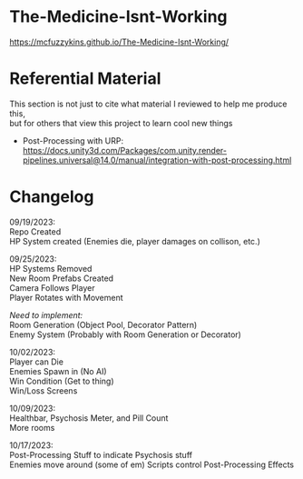 # The-Medicine-Isnt-Working  
https://mcfuzzykins.github.io/The-Medicine-Isnt-Working/  

# Referential Material  
This section is not just to cite what material I reviewed to help me produce this,  
but for others that view this project to learn cool new things  
- Post-Processing with URP: https://docs.unity3d.com/Packages/com.unity.render-pipelines.universal@14.0/manual/integration-with-post-processing.html  

# Changelog  
09/19/2023:  
Repo Created  
HP System created (Enemies die, player damages on collison, etc.)  
  
09/25/2023:  
HP Systems Removed  
New Room Prefabs Created  
Camera Follows Player  
Player Rotates with Movement  
  
*Need to implement:*  
Room Generation (Object Pool, Decorator Pattern)  
Enemy System (Probably with Room Generation or Decorator)  
  
10/02/2023:  
Player can Die  
Enemies Spawn in (No AI)  
Win Condition (Get to thing)  
Win/Loss Screens  

10/09/2023:  
Healthbar, Psychosis Meter, and Pill Count  
More rooms  
  
10/17/2023:  
Post-Processing Stuff to indicate Psychosis stuff  
Enemies move around (some of em)
Scripts control Post-Processing Effects
